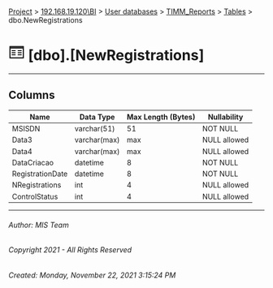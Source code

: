 #### 

[Project](../../../../index.md) > [192.168.19.120\\BI](../../../index.md) > [User databases](../../index.md) > [TIMM_Reports](../index.md) > [Tables](Tables.md) > dbo.NewRegistrations

# ![Tables](../../../../Images/Table32.png) [dbo].[NewRegistrations]

---

## <a name="#columns"></a>Columns

| Name | Data Type | Max Length (Bytes) | Nullability |
|---|---|---|---|
| MSISDN | varchar(51) | 51 | NOT NULL |
| Data3 | varchar(max) | max | NULL allowed |
| Data4 | varchar(max) | max | NULL allowed |
| DataCriacao | datetime | 8 | NOT NULL |
| RegistrationDate | datetime | 8 | NOT NULL |
| NRegistrations | int | 4 | NULL allowed |
| ControlStatus | int | 4 | NULL allowed |


---

###### Author:  MIS Team

###### Copyright 2021 - All Rights Reserved

###### Created: Monday, November 22, 2021 3:15:24 PM

